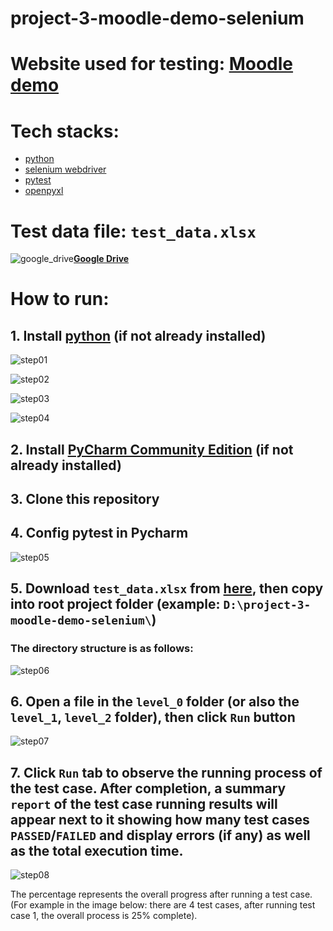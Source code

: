 # **project-3-moodle-demo-selenium**

# **Website used for testing:** [Moodle demo](https://school.moodledemo.net/)

# **Tech stacks:**
- [python](https://www.python.org/downloads/)
- [selenium webdriver](https://www.selenium.dev/documentation/webdriver/getting_started/install_library/)
- [pytest](https://pypi.org/project/pytest/)
- [openpyxl](https://pypi.org/project/openpyxl/)


# **Test data file:** `test_data.xlsx`
![google_drive](https://ssl.gstatic.com/images/branding/product/1x/drive_2020q4_48dp.png)[**Google Drive**](https://docs.google.com/spreadsheets/d/1b7RbgUlz37cmoLDspodr4RVmjNMAUm7s/edit?usp=drive_link&ouid=108255664829481892302&rtpof=true&sd=true)

# **How to run:**
## 1. Install [python](https://www.python.org/downloads/) (if not already installed)
![step01](https://github.com/quocbao2128/project-3-moodle-demo-selenium/assets/84076266/005e3b6c-387d-4683-811a-adc7093a01f9)

![step02](https://github-production-user-asset-6210df.s3.amazonaws.com/84076266/287788494-a6005d36-6283-44a8-9df7-4e496802638e.PNG?X-Amz-Algorithm=AWS4-HMAC-SHA256&X-Amz-Credential=AKIAIWNJYAX4CSVEH53A%2F20231204%2Fus-east-1%2Fs3%2Faws4_request&X-Amz-Date=20231204T175825Z&X-Amz-Expires=300&X-Amz-Signature=5db238fb07a24e6d671653b92524fd3d2c5d204648a4fa427e07a6790fb2ff42&X-Amz-SignedHeaders=host&actor_id=84076266&key_id=0&repo_id=726509442)

![step03](https://github-production-user-asset-6210df.s3.amazonaws.com/84076266/287788537-0f8fe877-14f0-454c-8a95-9569bd48ac21.png?X-Amz-Algorithm=AWS4-HMAC-SHA256&X-Amz-Credential=AKIAIWNJYAX4CSVEH53A%2F20231204%2Fus-east-1%2Fs3%2Faws4_request&X-Amz-Date=20231204T175855Z&X-Amz-Expires=300&X-Amz-Signature=5a0e7982cf4507d9fea772a6216d914cd66b7f3cd624c2439696cf43ff8918d9&X-Amz-SignedHeaders=host&actor_id=84076266&key_id=0&repo_id=726509442)

![step04](https://github-production-user-asset-6210df.s3.amazonaws.com/84076266/287788553-37b59ce6-7f94-4ed6-851b-826a82a1fd79.png?X-Amz-Algorithm=AWS4-HMAC-SHA256&X-Amz-Credential=AKIAIWNJYAX4CSVEH53A%2F20231204%2Fus-east-1%2Fs3%2Faws4_request&X-Amz-Date=20231204T175917Z&X-Amz-Expires=300&X-Amz-Signature=4eb6d4f44e1bf5e5dba523c510f4af7be83df20bed8590da53007ee014f17134&X-Amz-SignedHeaders=host&actor_id=84076266&key_id=0&repo_id=726509442)

## 2. Install [PyCharm Community Edition](https://www.jetbrains.com/pycharm/download) (if not already installed)

## 3. Clone this repository

## 4. Config pytest in Pycharm
![step05](https://github-production-user-asset-6210df.s3.amazonaws.com/84076266/287791874-39451674-8ddc-4e39-ba83-1947c945049e.png?X-Amz-Algorithm=AWS4-HMAC-SHA256&X-Amz-Credential=AKIAIWNJYAX4CSVEH53A%2F20231204%2Fus-east-1%2Fs3%2Faws4_request&X-Amz-Date=20231204T181221Z&X-Amz-Expires=300&X-Amz-Signature=c25ed239bbc350673e2e7172682cd251848548e0ded02edbb9ecdb3e9f1a779b&X-Amz-SignedHeaders=host&actor_id=84076266&key_id=0&repo_id=726509442)

## 5. Download `test_data.xlsx` from [here](https://docs.google.com/spreadsheets/d/1b7RbgUlz37cmoLDspodr4RVmjNMAUm7s/edit?usp=drive_link&ouid=108255664829481892302&rtpof=true&sd=true), then copy into root project folder (example: `D:\project-3-moodle-demo-selenium\`)
### The directory structure is as follows:
![step06](https://github-production-user-asset-6210df.s3.amazonaws.com/84076266/287795396-26338988-2603-4a2b-9be3-22c81a26d2c9.PNG?X-Amz-Algorithm=AWS4-HMAC-SHA256&X-Amz-Credential=AKIAIWNJYAX4CSVEH53A%2F20231204%2Fus-east-1%2Fs3%2Faws4_request&X-Amz-Date=20231204T182749Z&X-Amz-Expires=300&X-Amz-Signature=15fc36b9c9542ddd18a56d2189fe1d9e14cf3f9d2735f06d49c8829b3dcb9d67&X-Amz-SignedHeaders=host&actor_id=84076266&key_id=0&repo_id=726509442)

## 6. Open a file in the `level_0` folder (or also the `level_1`, `level_2` folder), then click `Run` button

![step07](https://github-production-user-asset-6210df.s3.amazonaws.com/84076266/287797334-e864661b-3f75-4832-bc60-f261aa8e4e75.png?X-Amz-Algorithm=AWS4-HMAC-SHA256&X-Amz-Credential=AKIAIWNJYAX4CSVEH53A%2F20231204%2Fus-east-1%2Fs3%2Faws4_request&X-Amz-Date=20231204T183658Z&X-Amz-Expires=300&X-Amz-Signature=4a94c2cda0e79d500ba0dc1ca543f41bbb180f4d4858282bf177ff7f69b79b30&X-Amz-SignedHeaders=host&actor_id=84076266&key_id=0&repo_id=726509442)

## 7. Click `Run` tab to observe the running process of the test case. After completion, a summary `report` of the test case running results will appear next to it showing how many test cases `PASSED`/`FAILED` and display errors (if any) as well as the total execution time.

![step08](https://github-production-user-asset-6210df.s3.amazonaws.com/84076266/287801846-ce37e588-e380-4d76-8abd-18df36389f14.png?X-Amz-Algorithm=AWS4-HMAC-SHA256&X-Amz-Credential=AKIAIWNJYAX4CSVEH53A%2F20231204%2Fus-east-1%2Fs3%2Faws4_request&X-Amz-Date=20231204T185658Z&X-Amz-Expires=300&X-Amz-Signature=0f82bc9fef0b3e6df9fcf6e28afca7c7a963cd1b66d38e848d0c719bf5bd6899&X-Amz-SignedHeaders=host&actor_id=84076266&key_id=0&repo_id=726509442)

The percentage represents the overall progress after running a test case. (For example in the image below: there are 4 test cases, after running test case 1, the overall process is 25% complete).

